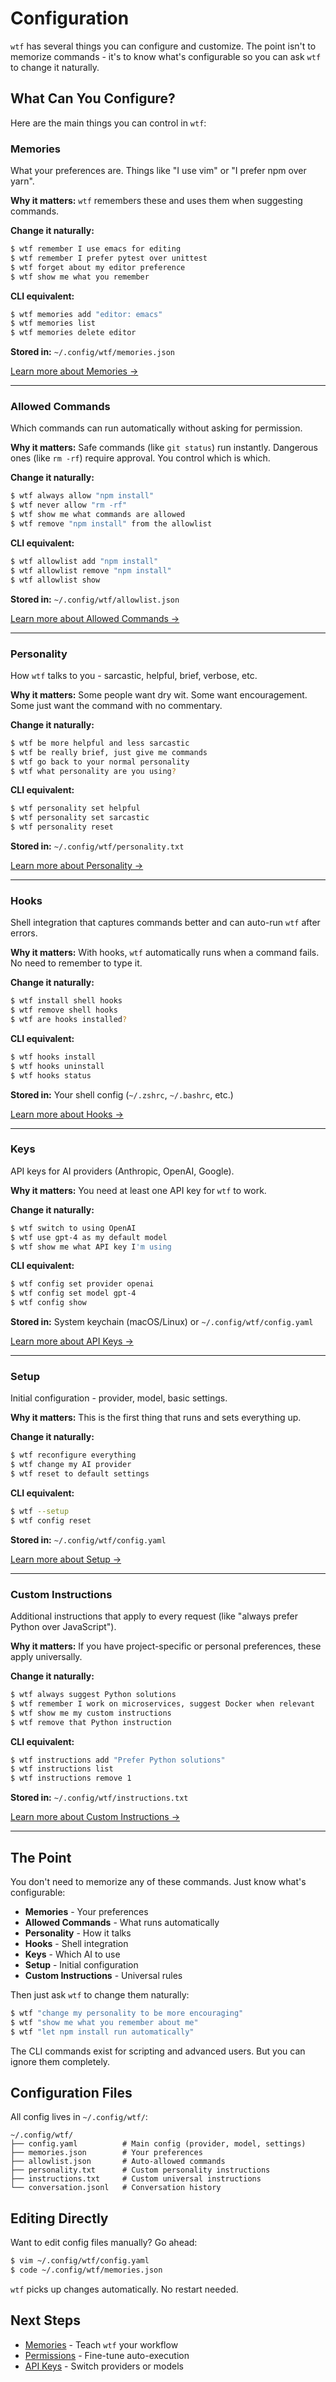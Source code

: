 # Configuration

`wtf` has several things you can configure and customize. The point isn't to memorize commands - it's to know what's configurable so you can ask `wtf` to change it naturally.

## What Can You Configure?

Here are the main things you can control in `wtf`:

### Memories

What your preferences are. Things like "I use vim" or "I prefer npm over yarn".

**Why it matters:** `wtf` remembers these and uses them when suggesting commands.

**Change it naturally:**
```bash
$ wtf remember I use emacs for editing
$ wtf remember I prefer pytest over unittest
$ wtf forget about my editor preference
$ wtf show me what you remember
```

**CLI equivalent:**
```bash
$ wtf memories add "editor: emacs"
$ wtf memories list
$ wtf memories delete editor
```

**Stored in:** `~/.config/wtf/memories.json`

[Learn more about Memories →](../features/memories.md)

---

### Allowed Commands

Which commands can run automatically without asking for permission.

**Why it matters:** Safe commands (like `git status`) run instantly. Dangerous ones (like `rm -rf`) require approval. You control which is which.

**Change it naturally:**
```bash
$ wtf always allow "npm install"
$ wtf never allow "rm -rf"
$ wtf show me what commands are allowed
$ wtf remove "npm install" from the allowlist
```

**CLI equivalent:**
```bash
$ wtf allowlist add "npm install"
$ wtf allowlist remove "npm install"
$ wtf allowlist show
```

**Stored in:** `~/.config/wtf/allowlist.json`

[Learn more about Allowed Commands →](allowlist.md)

---

### Personality

How `wtf` talks to you - sarcastic, helpful, brief, verbose, etc.

**Why it matters:** Some people want dry wit. Some want encouragement. Some just want the command with no commentary.

**Change it naturally:**
```bash
$ wtf be more helpful and less sarcastic
$ wtf be really brief, just give me commands
$ wtf go back to your normal personality
$ wtf what personality are you using?
```

**CLI equivalent:**
```bash
$ wtf personality set helpful
$ wtf personality set sarcastic
$ wtf personality reset
```

**Stored in:** `~/.config/wtf/personality.txt`

[Learn more about Personality →](../features/personality.md)

---

### Hooks

Shell integration that captures commands better and can auto-run `wtf` after errors.

**Why it matters:** With hooks, `wtf` automatically runs when a command fails. No need to remember to type it.

**Change it naturally:**
```bash
$ wtf install shell hooks
$ wtf remove shell hooks
$ wtf are hooks installed?
```

**CLI equivalent:**
```bash
$ wtf hooks install
$ wtf hooks uninstall
$ wtf hooks status
```

**Stored in:** Your shell config (`~/.zshrc`, `~/.bashrc`, etc.)

[Learn more about Hooks →](../features/hooks.md)

---

### Keys

API keys for AI providers (Anthropic, OpenAI, Google).

**Why it matters:** You need at least one API key for `wtf` to work.

**Change it naturally:**
```bash
$ wtf switch to using OpenAI
$ wtf use gpt-4 as my default model
$ wtf show me what API key I'm using
```

**CLI equivalent:**
```bash
$ wtf config set provider openai
$ wtf config set model gpt-4
$ wtf config show
```

**Stored in:** System keychain (macOS/Linux) or `~/.config/wtf/config.yaml`

[Learn more about API Keys →](api-keys.md)

---

### Setup

Initial configuration - provider, model, basic settings.

**Why it matters:** This is the first thing that runs and sets everything up.

**Change it naturally:**
```bash
$ wtf reconfigure everything
$ wtf change my AI provider
$ wtf reset to default settings
```

**CLI equivalent:**
```bash
$ wtf --setup
$ wtf config reset
```

**Stored in:** `~/.config/wtf/config.yaml`

[Learn more about Setup →](../setup.md)

---

### Custom Instructions

Additional instructions that apply to every request (like "always prefer Python over JavaScript").

**Why it matters:** If you have project-specific or personal preferences, these apply universally.

**Change it naturally:**
```bash
$ wtf always suggest Python solutions
$ wtf remember I work on microservices, suggest Docker when relevant
$ wtf show me my custom instructions
$ wtf remove that Python instruction
```

**CLI equivalent:**
```bash
$ wtf instructions add "Prefer Python solutions"
$ wtf instructions list
$ wtf instructions remove 1
```

**Stored in:** `~/.config/wtf/instructions.txt`

[Learn more about Custom Instructions →](custom-instructions.md)

---

## The Point

You don't need to memorize any of these commands. Just know what's configurable:

- **Memories** - Your preferences
- **Allowed Commands** - What runs automatically
- **Personality** - How it talks
- **Hooks** - Shell integration
- **Keys** - Which AI to use
- **Setup** - Initial configuration
- **Custom Instructions** - Universal rules

Then just ask `wtf` to change them naturally:

```bash
$ wtf "change my personality to be more encouraging"
$ wtf "show me what you remember about me"
$ wtf "let npm install run automatically"
```

The CLI commands exist for scripting and advanced users. But you can ignore them completely.

## Configuration Files

All config lives in `~/.config/wtf/`:

```
~/.config/wtf/
├── config.yaml          # Main config (provider, model, settings)
├── memories.json        # Your preferences
├── allowlist.json       # Auto-allowed commands
├── personality.txt      # Custom personality instructions
├── instructions.txt     # Custom universal instructions
└── conversation.jsonl   # Conversation history
```

## Editing Directly

Want to edit config files manually? Go ahead:

```bash
$ vim ~/.config/wtf/config.yaml
$ code ~/.config/wtf/memories.json
```

`wtf` picks up changes automatically. No restart needed.

## Next Steps

- [Memories](../features/memories.md) - Teach `wtf` your workflow
- [Permissions](../features/permissions.md) - Fine-tune auto-execution
- [API Keys](api-keys.md) - Switch providers or models

